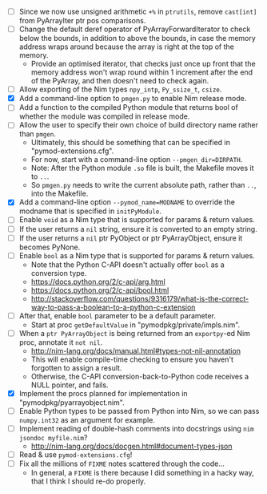 - [ ] Since we now use unsigned arithmetic `+%` in `ptrutils`, remove `cast[int]` from PyArrayIter ptr pos comparisons.
- [ ] Change the default deref operator of PyArrayForwardIterator to check below the bounds, in addition to above the bounds, in case the memory address wraps around because the array is right at the top of the memory.
    * Provide an optimised iterator, that checks just once up front that the memory address won't wrap round within 1 increment after the end of the PyArray, and then doesn't need to check again.
- [ ] Allow exporting of the Nim types `npy_intp`, `Py_ssize_t`, `csize`.
- [x] Add a command-line option to `pmgen.py` to enable Nim release mode.
- [ ] Add a function to the compiled Python module that returns bool of whether the module was compiled in release mode.
- [ ] Allow the user to specify their own choice of build directory name rather than `pmgen`.
    * Ultimately, this should be something that can be specified in "pymod-extensions.cfg".
    * For now, start with a command-line option `--pmgen_dir=DIRPATH`.
    * Note: After the Python module `.so` file is built, the Makefile moves it to `..`.
    * So `pmgen.py` needs to write the current absolute path, rather than `..`, into the Makefile.
- [x] Add a command-line option `--pymod_name=MODNAME` to override the modname that is specified in `initPyModule`.
- [ ] Enable `void` as a Nim type that is supported for params & return values.
- [ ] If the user returns a `nil` string, ensure it is converted to an empty string.
- [ ] If the user returns a `nil` ptr PyObject or ptr PyArrayObject, ensure it becomes PyNone.
- [ ] Enable `bool` as a Nim type that is supported for params & return values.
    * Note that the Python C-API doesn't actually offer `bool` as a conversion type.
    * https://docs.python.org/2/c-api/arg.html
    * https://docs.python.org/2/c-api/bool.html
    * http://stackoverflow.com/questions/9316179/what-is-the-correct-way-to-pass-a-boolean-to-a-python-c-extension
- [ ] After that, enable `bool` parameter to be a default parameter.
    * Start at proc `getDefaultValue` in "pymodpkg/private/impls.nim".
- [ ] When a `ptr PyArrayObject` is being returned from an `exportpy`-ed Nim proc, annotate it `not nil`.
    * http://nim-lang.org/docs/manual.html#types-not-nil-annotation
    * This will enable compile-time checking to ensure you haven't forgotten to assign a result.
    * Otherwise, the C-API conversion-back-to-Python code receives a NULL pointer, and fails.
- [x] Implement the procs planned for implementation in "pymodpkg/pyarrayobject.nim".
- [ ] Enable Python types to be passed from Python into Nim, so we can pass `numpy.int32` as an argument for example.
- [ ] Implement reading of double-hash comments into docstrings using `nim jsondoc myfile.nim`?
    * http://nim-lang.org/docs/docgen.html#document-types-json
- [ ] Read & use `pymod-extensions.cfg`!
- [ ] Fix all the millions of `FIXME` notes scattered through the code...
    * In general, a `FIXME` is there because I did something in a hacky way, that I think I should re-do properly.

